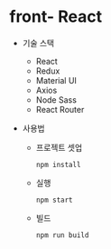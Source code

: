 # front- React

- 기술 스택

  - React
  - Redux
  - Material UI
  - Axios
  - Node Sass
  - React Router

- 사용법

  - 프로젝트 셋업

    ```
    npm install
    ```

  - 실행

    ```
    npm start
    ```

  - 빌드

    ```
    npm run build
    ```
